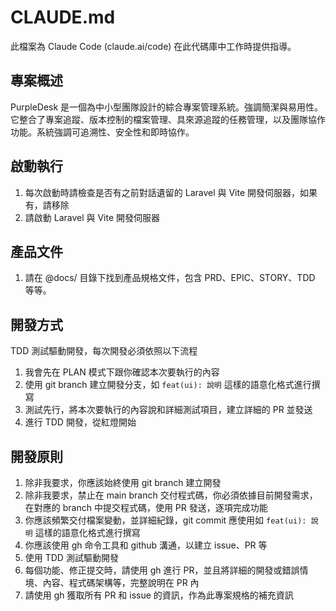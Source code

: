 # CLAUDE.md

此檔案為 Claude Code (claude.ai/code) 在此代碼庫中工作時提供指導。

## 專案概述

PurpleDesk 是一個為中小型團隊設計的綜合專案管理系統。強調簡潔與易用性。它整合了專案追蹤、版本控制的檔案管理、具來源追蹤的任務管理，以及團隊協作功能。系統強調可追溯性、安全性和即時協作。

## 啟動執行

1. 每次啟動時請檢查是否有之前對話遺留的 Laravel 與 Vite 開發伺服器，如果有，請移除
2. 請啟動 Laravel 與 Vite 開發伺服器

## 產品文件

1. 請在 @docs/ 目錄下找到產品規格文件，包含 PRD、EPIC、STORY、TDD 等等。

## 開發方式

TDD 測試驅動開發，每次開發必須依照以下流程

1. 我會先在 PLAN 模式下跟你確認本次要執行的內容
2. 使用 git branch 建立開發分支，如 `feat(ui): 說明` 這樣的語意化格式進行撰寫
3. 測試先行，將本次要執行的內容說和詳細測試項目，建立詳細的 PR 並發送
4. 進行 TDD 開發，從紅燈開始

## 開發原則

1. 除非我要求，你應該始終使用 git branch 建立開發
2. 除非我要求，禁止在 main branch 交付程式碼，你必須依據目前開發需求，在對應的 branch 中提交程式碼，使用 PR 發送，逐項完成功能
3. 你應該頻繁交付檔案變動，並詳細紀錄，git commit 應使用如 `feat(ui): 說明` 這樣的語意化格式進行撰寫
4. 你應該使用 gh 命令工具和 github 溝通，以建立 issue、PR 等
5. 使用 TDD 測試驅動開發
6. 每個功能、修正提交時，請使用 gh 進行 PR，並且將詳細的開發或錯誤情境、內容、程式碼架構等，完整說明在 PR 內
7. 請使用 gh 獲取所有 PR 和 issue 的資訊，作為此專案規格的補充資訊
